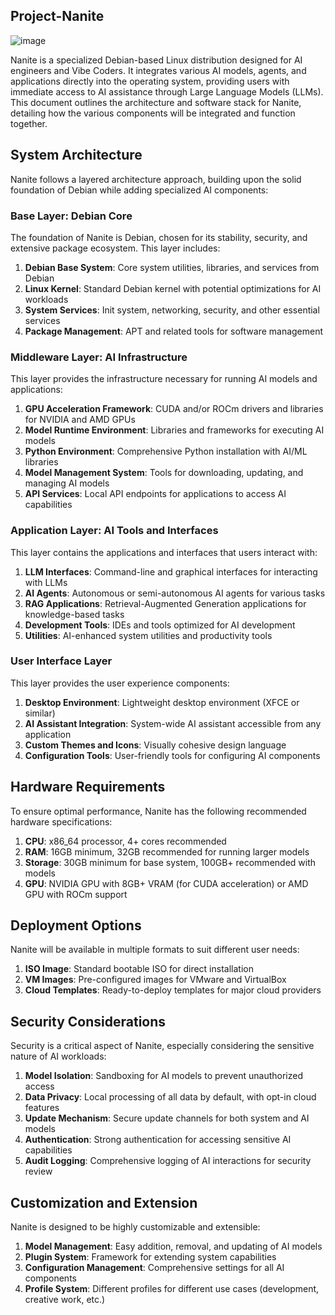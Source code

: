 ## Project-Nanite

![image](https://github.com/user-attachments/assets/ca244558-a8e7-4949-813a-56991c334cb4)


Nanite is a specialized Debian-based Linux distribution designed for AI engineers and Vibe Coders. It integrates various AI models, agents, and applications directly into the operating system, providing users with immediate access to AI assistance through Large Language Models (LLMs). This document outlines the architecture and software stack for Nanite, detailing how the various components will be integrated and function together.

## System Architecture

Nanite follows a layered architecture approach, building upon the solid foundation of Debian while adding specialized AI components:

### Base Layer: Debian Core

The foundation of Nanite is Debian, chosen for its stability, security, and extensive package ecosystem. This layer includes:

1. **Debian Base System**: Core system utilities, libraries, and services from Debian
2. **Linux Kernel**: Standard Debian kernel with potential optimizations for AI workloads
3. **System Services**: Init system, networking, security, and other essential services
4. **Package Management**: APT and related tools for software management

### Middleware Layer: AI Infrastructure

This layer provides the infrastructure necessary for running AI models and applications:

1. **GPU Acceleration Framework**: CUDA and/or ROCm drivers and libraries for NVIDIA and AMD GPUs
2. **Model Runtime Environment**: Libraries and frameworks for executing AI models
3. **Python Environment**: Comprehensive Python installation with AI/ML libraries
4. **Model Management System**: Tools for downloading, updating, and managing AI models
5. **API Services**: Local API endpoints for applications to access AI capabilities

### Application Layer: AI Tools and Interfaces

This layer contains the applications and interfaces that users interact with:

1. **LLM Interfaces**: Command-line and graphical interfaces for interacting with LLMs
2. **AI Agents**: Autonomous or semi-autonomous AI agents for various tasks
3. **RAG Applications**: Retrieval-Augmented Generation applications for knowledge-based tasks
4. **Development Tools**: IDEs and tools optimized for AI development
5. **Utilities**: AI-enhanced system utilities and productivity tools

### User Interface Layer

This layer provides the user experience components:

1. **Desktop Environment**: Lightweight desktop environment (XFCE or similar)
2. **AI Assistant Integration**: System-wide AI assistant accessible from any application
3. **Custom Themes and Icons**: Visually cohesive design language
4. **Configuration Tools**: User-friendly tools for configuring AI components



## Hardware Requirements

To ensure optimal performance, Nanite has the following recommended hardware specifications:

1. **CPU**: x86_64 processor, 4+ cores recommended
2. **RAM**: 16GB minimum, 32GB recommended for running larger models
3. **Storage**: 30GB minimum for base system, 100GB+ recommended with models
4. **GPU**: NVIDIA GPU with 8GB+ VRAM (for CUDA acceleration) or AMD GPU with ROCm support

## Deployment Options

Nanite will be available in multiple formats to suit different user needs:

1. **ISO Image**: Standard bootable ISO for direct installation
2. **VM Images**: Pre-configured images for VMware and VirtualBox
3. **Cloud Templates**: Ready-to-deploy templates for major cloud providers

## Security Considerations

Security is a critical aspect of Nanite, especially considering the sensitive nature of AI workloads:

1. **Model Isolation**: Sandboxing for AI models to prevent unauthorized access
2. **Data Privacy**: Local processing of all data by default, with opt-in cloud features
3. **Update Mechanism**: Secure update channels for both system and AI models
4. **Authentication**: Strong authentication for accessing sensitive AI capabilities
5. **Audit Logging**: Comprehensive logging of AI interactions for security review

## Customization and Extension

Nanite is designed to be highly customizable and extensible:

1. **Model Management**: Easy addition, removal, and updating of AI models
2. **Plugin System**: Framework for extending system capabilities
3. **Configuration Management**: Comprehensive settings for all AI components
4. **Profile System**: Different profiles for different use cases (development, creative work, etc.)


